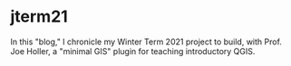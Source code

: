 # jterm21
In this "blog," I chronicle my Winter Term 2021 project to build, with Prof. Joe Holler, a "minimal GIS" plugin for teaching introductory QGIS.
